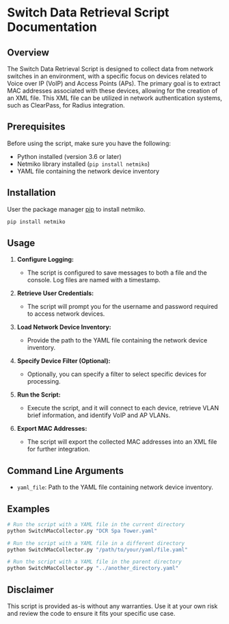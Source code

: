 # Switch Data Retrieval Script Documentation

## Overview

The Switch Data Retrieval Script is designed to collect data from network switches in an environment, with a specific focus on devices related to Voice over IP (VoIP) and Access Points (APs). The primary goal is to extract MAC addresses associated with these devices, allowing for the creation of an XML file. This XML file can be utilized in network authentication systems, such as ClearPass, for Radius integration.

## Prerequisites

Before using the script, make sure you have the following:

- Python installed (version 3.6 or later)
- Netmiko library installed (`pip install netmiko`)
- YAML file containing the network device inventory

## Installation

User the package manager [pip](https://pip.pypa.io/en/stable/) to install netmiko.

```bash
pip install netmiko
```

## Usage

1. **Configure Logging:**
   - The script is configured to save messages to both a file and the console. Log files are named with a timestamp.

2. **Retrieve User Credentials:**
   - The script will prompt you for the username and password required to access network devices.

3. **Load Network Device Inventory:**
   - Provide the path to the YAML file containing the network device inventory.

4. **Specify Device Filter (Optional):**
   - Optionally, you can specify a filter to select specific devices for processing.

5. **Run the Script:**
   - Execute the script, and it will connect to each device, retrieve VLAN brief information, and identify VoIP and AP VLANs.

6. **Export MAC Addresses:**
   - The script will export the collected MAC addresses into an XML file for further integration.

## Command Line Arguments

- `yaml_file`: Path to the YAML file containing network device inventory.

## Examples

```bash
# Run the script with a YAML file in the current directory
python SwitchMacCollector.py "DCR Spa Tower.yaml"

# Run the script with a YAML file in a different directory
python SwitchMacCollector.py "/path/to/your/yaml/file.yaml"

# Run the script with a YAML file in the parent directory
python SwitchMacCollector.py "../another_directory.yaml"
```

## Disclaimer

This script is provided as-is without any warranties. Use it at your own risk and review the code to ensure it fits your specific use case.
